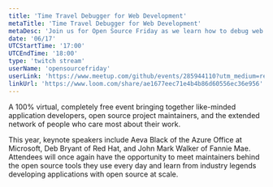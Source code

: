 ```yaml
---
title: 'Time Travel Debugger for Web Development'
metaTitle: 'Time Travel Debugger for Web Development'
metaDesc: 'Join us for Open Source Friday as we learn how to debug web applications faster with Replay.'
date: '06/17'
UTCStartTime: '17:00'
UTCEndTime: '18:00'
type: 'twitch stream'
userName: 'opensourcefriday'
userLink: 'https://www.meetup.com/github/events/285944110?utm_medium=referral&utm_campaign=share-btn_savedevents_share_modal&utm_source=link'
linkUrl: 'https://www.loom.com/share/ae1677eec71e4b4b86d60556ec36e956'
---
```



A 100% virtual, completely free event bringing together like-minded application developers, open source project maintainers, 
and the extended network of people who care most about their work.

This year, keynote speakers include Aeva Black of the Azure Office at Microsoft, Deb Bryant of Red Hat, and John Mark Walker of Fannie Mae. 
Attendees will once again have the opportunity to meet maintainers behind the open source tools they use every day and learn from industry legends
developing applications with open source at scale.
